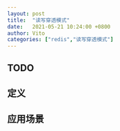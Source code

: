 ```yaml
---
layout: post
title:  "读写穿透模式"
date:   2021-05-21 10:24:00 +0800
author: Vito
categories: ["redis","读写穿透模式"]
---
```

## TODO

## 定义

## 应用场景